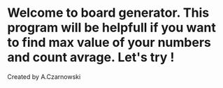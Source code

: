 # Welcome to board generator. This program will be helpfull if you want to find max value of your numbers and count avrage. Let's try !
Created by A.Czarnowski
